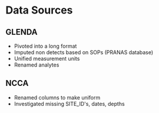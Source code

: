 # Data Sources

## GLENDA
- Pivoted into a long format
- Imputed non detects based on SOPs (PRANAS database)
- Unified measurement units
- Renamed analytes 

## NCCA
- Renamed columns to make uniform
- Investigated missing SITE_ID's, dates, depths